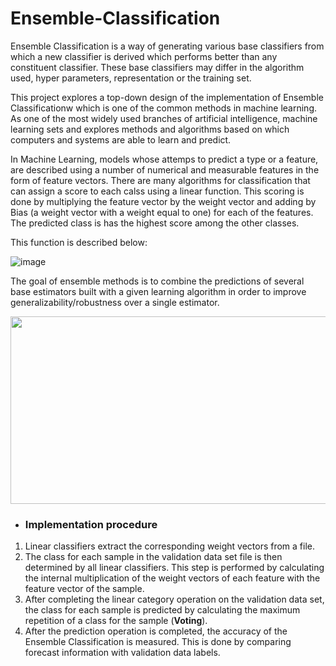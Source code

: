 # Ensemble-Classification
Ensemble Classification is a way of generating various base classifiers from which a new classifier is derived which performs better than any constituent classifier. These base classifiers may differ in the algorithm used, hyper parameters, representation or the training set.

This project explores a top-down design of the implementation of Ensemble Classificationw which is one of the common methods in machine learning. As one of the most widely used branches of artificial intelligence, machine learning sets and explores methods and algorithms based on which computers and systems are able to learn and predict.

In Machine Learning, models whose attemps to predict a type or a feature, are described using a number of numerical and measurable features in the form of feature vectors. There are many algorithms for classification that can assign a score to each calss using a linear function. This scoring is done by multiplying the feature vector by the weight vector and adding by Bias (a weight vector with a weight equal to one) for each of the features. The predicted class is has the highest score among the other classes. 

This function is described below:

![image](https://user-images.githubusercontent.com/40741680/125419653-f15f16ac-b011-45ed-ab31-4d40eec70354.png)


The goal of ensemble methods is to combine the predictions of several base estimators built with a given learning algorithm in order to improve generalizability/robustness over a single estimator.
<p align="center">
  
<img src="https://github.com/niushamir/Ensemble-Classification/blob/main/Ensemble-Classification%20diagram.png" width="550" height="300">
 </p>

* ### Implementation procedure
1. Linear classifiers extract the corresponding weight vectors from a file.
2. The class for each sample in the validation data set file is then determined by all linear classifiers. This step is performed by calculating the internal multiplication of the weight vectors of each feature with the feature vector of the sample.
3. After completing the linear category operation on the validation data set, the class for each sample is predicted by calculating the maximum repetition of a class for the sample (**Voting**).
4. After the prediction operation is completed, the accuracy of the Ensemble Classification is measured. This is done by comparing forecast information with validation data labels.
